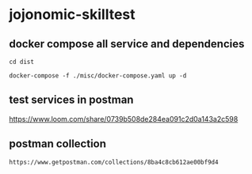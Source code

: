 # jojonomic-skilltest

## docker compose all service and dependencies
```
cd dist
```

```
docker-compose -f ./misc/docker-compose.yaml up -d
```

## test services in postman
https://www.loom.com/share/0739b508de284ea091c2d0a143a2c598

## postman collection 
```
https://www.getpostman.com/collections/8ba4c8cb612ae00bf9d4
```